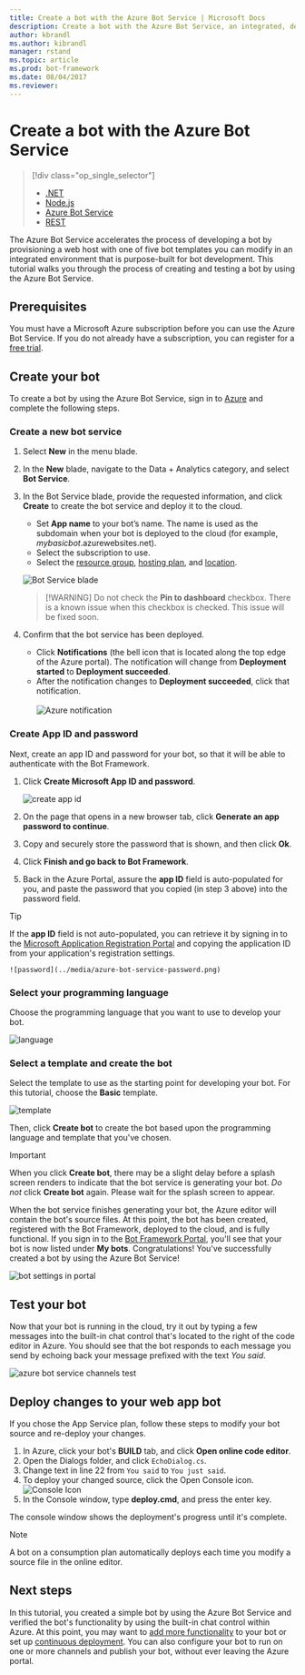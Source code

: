 ```yaml
---
title: Create a bot with the Azure Bot Service | Microsoft Docs
description: Create a bot with the Azure Bot Service, an integrated, dedicated bot development environment.
author: kbrandl
ms.author: kibrandl
manager: rstand
ms.topic: article
ms.prod: bot-framework
ms.date: 08/04/2017
ms.reviewer: 
---
```

# Create a bot with the Azure Bot Service
> [!div class="op_single_selector"]
> - [.NET](../dotnet/bot-builder-dotnet-quickstart.md)
> - [Node.js](../nodejs/bot-builder-nodejs-quickstart.md)
> - [Azure Bot Service](../azure/azure-bot-service-quickstart.md)
> - [REST](../rest-api/bot-framework-rest-connector-quickstart.md)

The Azure Bot Service accelerates the process of developing a bot 
by provisioning a web host with one of five bot templates you can modify in 
an integrated environment that is purpose-built for bot development. 
This tutorial walks you through the process of creating and testing a bot by using the Azure Bot Service.

## Prerequisites

You must have a Microsoft Azure subscription before you can use the Azure Bot Service. 
If you do not already have a subscription, you can register for a <a href="https://azure.microsoft.com/en-us/free/" target="_blank">free trial</a>.

## Create your bot

To create a bot by using the Azure Bot Service, 
sign in to <a href="https://portal.azure.com" target="_blank">Azure</a> and complete the following steps. 

### Create a new bot service

1. Select **New** in the menu blade. 

2. In the **New** blade, navigate to the Data + Analytics category, and select **Bot Service**. 

3. In the Bot Service blade, provide the requested information, and click **Create** to create the bot service and deploy it to the cloud. 

    - Set **App name** to your bot’s name. The name is used as the subdomain when your bot is deployed to the cloud (for example, *mybasicbot*.azurewebsites.net). 
    - Select the subscription to use.  
    - Select the <a href="https://azure.microsoft.com/en-us/documentation/articles/resource-group-overview/" target="_blank">resource group</a>, [hosting plan](azure-bot-service-hosting.md), and <a href="https://azure.microsoft.com/en-us/regions/" target="_blank">location</a>.<br/>  

    ![Bot Service blade](../media/azure-bot-service-create-bot.png)

    >[!WARNING] Do not check the **Pin to dashboard** checkbox. There is a known issue when this checkbox is checked. This issue will be fixed soon.

4. Confirm that the bot service has been deployed.
    - Click **Notifications** (the bell icon that is located along the top edge of the Azure portal). The notification will change from **Deployment started** to **Deployment succeeded**. 
    - After the notification changes to **Deployment succeeded**, click that notification.<br/><br/>
    ![Azure notification](../media/azure-bot-service-first-bot-notification.png)

### Create App ID and password  

Next, create an app ID and password for your bot, so that it will be able to authenticate with the Bot Framework.

1. Click **Create Microsoft App ID and password**.  

    ![create app id](../media/azure-bot-service-create-app-id.png)  

2. On the page that opens in a new browser tab, click **Generate an app password to continue**.

3. Copy and securely store the password that is shown, and then click **Ok**.

4. Click **Finish and go back to Bot Framework**.

5. Back in the Azure Portal, assure the **app ID** field is auto-populated for you, and paste the password that you copied (in step 3 above) into the password field.
> [!TIP]
> If the **app ID** field is not auto-populated, you can retrieve it by signing in to the 
> <a href="https://apps.dev.microsoft.com" target="_blank">Microsoft Application Registration Portal</a> 
> and copying the application ID from your application's registration settings.

    ![password](../media/azure-bot-service-password.png)  


### Select your programming language 

Choose the programming language that you want to use to develop your bot.  

![language](../media/azure-bot-service-coding-language.png)  

### Select a template and create the bot

Select the template to use as the starting point for developing your bot. 
For this tutorial, choose the **Basic** template. 

![template](../media/azure-bot-service-template.png)  

Then, click **Create bot** to create the bot based upon the programming language and template that you've chosen. 

> [!IMPORTANT]
> When you click **Create bot**, there may be a slight delay before a splash screen renders to indicate that the bot service is generating your bot. *Do not* click **Create bot** again. Please wait for the splash screen to appear.

When the bot service finishes generating your bot, the Azure editor will contain the bot's source files. 
At this point, the bot has been created, registered with the Bot Framework, deployed to the cloud, and is fully functional. 
If you sign in to the <a href="https://dev.botframework.com" target="_blank">Bot Framework Portal</a>, 
you'll see that your bot is now listed under **My bots**. 
Congratulations! You've successfully created a bot by using the Azure Bot Service! 

![bot settings in portal](../media/azure-bot-service-bf-portal.png)

## Test your bot

Now that your bot is running in the cloud, try it out by typing a few messages into the built-in chat control 
that's located to the right of the code editor in Azure. 
You should see that the bot responds to each message you send by echoing back your message prefixed with the text *You said*. 

![azure bot service channels test](../media/azure-bot-service-editor.png)  


## Deploy changes to your web app bot

If you chose the App Service plan, follow these steps to modify your bot source and re-deploy your changes.

1. In Azure, click your bot's **BUILD** tab, and click **Open online code editor**.
2. Open the Dialogs folder, and click `EchoDialog.cs`.
3. Change text in line 22 from `You said` to `You just said`.
4. To deploy your changed source, click the Open Console icon.  
    ![Console Icon](../media/azure-bot-service-console-icon.png)
2. In the Console window, type **deploy.cmd**, and press the enter key.

The console window shows the deployment's progress until it's complete.

  
> [!NOTE]
> A bot on a consumption plan automatically deploys each time you modify a source file in the online editor.

## Next steps

In this tutorial, you created a simple bot by using the Azure Bot Service 
and verified the bot's functionality by using the built-in chat control within Azure. 
At this point, you may want to [add more functionality](../bot-design-principles.md) to your bot or set up [continuous deployment](azure-bot-service-continuous-deployment.md). 
You can also configure your bot to run on one or more channels and publish your bot, without ever leaving 
the Azure portal. 

